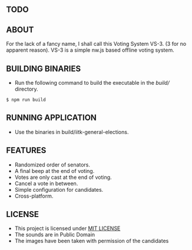 TODO
----

ABOUT
-----

For the lack of a fancy name, I shall call this Voting System VS-3. (3 for no apparent reason).
VS-3 is a simple nw.js based offline voting system.

BUILDING BINARIES
-----------------

- Run the following command to build the executable in the *build/* directory.

```shell
$ npm run build
```

RUNNING APPLICATION
-------------------

- Use the binaries in build/iitk-general-elections.

FEATURES
--------

- Randomized order of senators.
- A final beep at the end of voting.
- Votes are only cast at the end of voting.
- Cancel a vote in between.
- Simple configuration for candidates.
- Cross-platform.

LICENSE
-------

- This project is licensed under [MIT LICENSE](./LICENSE)
- The sounds are in Public Domain
- The images have been taken with permission of the candidates
